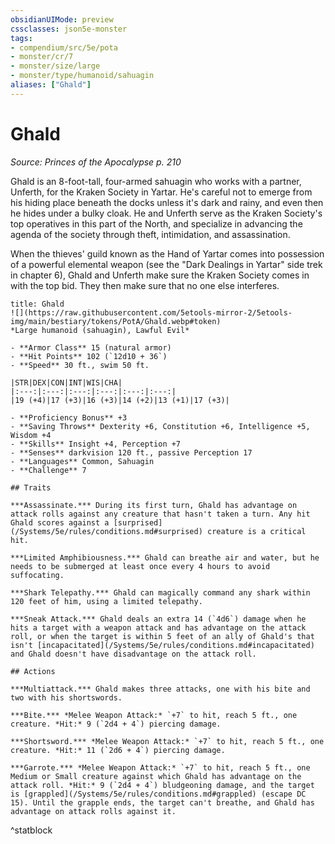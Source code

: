 ```yaml
---
obsidianUIMode: preview
cssclasses: json5e-monster
tags:
- compendium/src/5e/pota
- monster/cr/7
- monster/size/large
- monster/type/humanoid/sahuagin
aliases: ["Ghald"]
---
```

# Ghald
*Source: Princes of the Apocalypse p. 210*  

Ghald is an 8-foot-tall, four-armed sahuagin who works with a partner, Unferth, for the Kraken Society in Yartar. He's careful not to emerge from his hiding place beneath the docks unless it's dark and rainy, and even then he hides under a bulky cloak. He and Unferth serve as the Kraken Society's top operatives in this part of the North, and specialize in advancing the agenda of the society through theft, intimidation, and assassination.

When the thieves' guild known as the Hand of Yartar comes into possession of a powerful elemental weapon (see the "Dark Dealings in Yartar" side trek in chapter 6), Ghald and Unferth make sure the Kraken Society comes in with the top bid. They then make sure that no one else interferes.

```ad-statblock
title: Ghald
![](https://raw.githubusercontent.com/5etools-mirror-2/5etools-img/main/bestiary/tokens/PotA/Ghald.webp#token)
*Large humanoid (sahuagin), Lawful Evil*

- **Armor Class** 15 (natural armor)
- **Hit Points** 102 (`12d10 + 36`)
- **Speed** 30 ft., swim 50 ft.

|STR|DEX|CON|INT|WIS|CHA|
|:---:|:---:|:---:|:---:|:---:|:---:|
|19 (+4)|17 (+3)|16 (+3)|14 (+2)|13 (+1)|17 (+3)|

- **Proficiency Bonus** +3
- **Saving Throws** Dexterity +6, Constitution +6, Intelligence +5, Wisdom +4
- **Skills** Insight +4, Perception +7
- **Senses** darkvision 120 ft., passive Perception 17
- **Languages** Common, Sahuagin
- **Challenge** 7

## Traits

***Assassinate.*** During its first turn, Ghald has advantage on attack rolls against any creature that hasn't taken a turn. Any hit Ghald scores against a [surprised](/Systems/5e/rules/conditions.md#surprised) creature is a critical hit.

***Limited Amphibiousness.*** Ghald can breathe air and water, but he needs to be submerged at least once every 4 hours to avoid suffocating.

***Shark Telepathy.*** Ghald can magically command any shark within 120 feet of him, using a limited telepathy.

***Sneak Attack.*** Ghald deals an extra 14 (`4d6`) damage when he hits a target with a weapon attack and has advantage on the attack roll, or when the target is within 5 feet of an ally of Ghald's that isn't [incapacitated](/Systems/5e/rules/conditions.md#incapacitated) and Ghald doesn't have disadvantage on the attack roll.

## Actions

***Multiattack.*** Ghald makes three attacks, one with his bite and two with his shortswords.

***Bite.*** *Melee Weapon Attack:* `+7` to hit, reach 5 ft., one creature. *Hit:* 9 (`2d4 + 4`) piercing damage.

***Shortsword.*** *Melee Weapon Attack:* `+7` to hit, reach 5 ft., one creature. *Hit:* 11 (`2d6 + 4`) piercing damage.

***Garrote.*** *Melee Weapon Attack:* `+7` to hit, reach 5 ft., one Medium or Small creature against which Ghald has advantage on the attack roll. *Hit:* 9 (`2d4 + 4`) bludgeoning damage, and the target is [grappled](/Systems/5e/rules/conditions.md#grappled) (escape DC 15). Until the grapple ends, the target can't breathe, and Ghald has advantage on attack rolls against it.
```
^statblock
